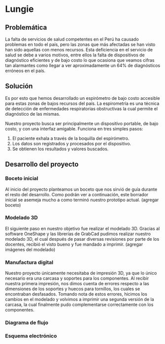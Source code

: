 # Lungie
## Problemática
La falta de servicios de salud competentes en el Perú ha causado problemas en todo el país, pero las zonas que más afectadas se han visto han sido aquellas con menos recursos.
Esta deficiencia en el servicio de salud se debe a varios motivos, entre ellos la falta de dispositivos de diagnóstico eficientes y de bajo costo lo que ocasiona que veamos cifras tan alarmantes como llegar a ver aproximadamente un 64% de diagnósticos erróneos en el país.
## Solución
Es por esto que hemos desarrollado un espirómetro de bajo costo accesible para estas zonas de bajos recursos del país.
La espirometría es una técnica de detección de enfermedades respiratorias obstructivas la cual permite el diagnóstico de las mismas. 

Nuestro proyecto busca ser principalmente un dispositivo portable, de bajo costo, y con una interfaz amigable.
Funciona en tres simples pasos:
1. El paciente exhala a través de la boquilla del espirómetro.
2. Los datos son registrados y procesados por el dispositivo.
3. Se obtienen los resultados y valores buscados.
## Desarrollo del proyecto
### Boceto inicial
Al inicio del proyecto planteamos un boceto que nos sirvió de guía durante el resto del desarrollo.
Como podrán ver a continuación, este borrador inicial se asemeja mucho a como terminó nuestro prototipo actual.
(agregar boceto)
### Modelado 3D
El siguiente paso en nuestro objetivo fue realizar el modelado 3D.
Gracias al software OneShape y las librerías de GrabCad pudimos realizar nuestro modelado 3D, el cual después de pasar diversas revisiones por parte de los docentes, recibió el visto bueno y fue mandado a imprimir.
(agregar imágenes del modelado)
### Manufactura digital
Nuestro proyecto únicamente necesitaba de impresión 3D, ya que lo único necesario era una carcasa y soportes para los componentes.
Al recibir nuestra primera impresión, nos dimos cuenta de errores respecto a las dimensiones de los soportes y huecos para tornillos, los cuales se encontraban desfasados.
Tomando nota de estos errores, hicimos los cambios en el modelado y volvimos a imprimir una segunda versión de la carcasa, la cual finalmente pudo complementarse correctamente con los componentes.
### Diagrama de flujo
### Esquema electrónico 